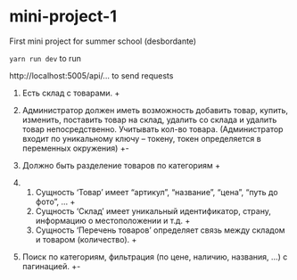 # mini-project-1
First mini project for summer school (desbordante)

`yarn run dev` to run

http://localhost:5005/api/... to send requests 


1) Есть склад с товарами. +
2) Администратор должен иметь возможность добавить товар, купить, изменить, поставить
товар на склад, удалить со склада и удалить товар непосредственно.
Учитывать кол-во товара. (Администратор входит по уникальному ключу – токену, токен
определяется в переменных окружения) +-
3) Должно быть разделение товаров по категориям +
4) 1. Сущность ‘Товар’ имеет “артикул”, “название”, “цена”, “путь до фото”, … +
   2. Сущность ‘Склад’ имеет уникальный идентификатор, страну, информацию о
местоположении и т.д. +
    3. Сущность ‘Перечень товаров’ определяет связь между складом и товаром (количество). +

6) Поиск по категориям, фильтрация (по цене, наличию, названия, …) с пагинацией. +-

